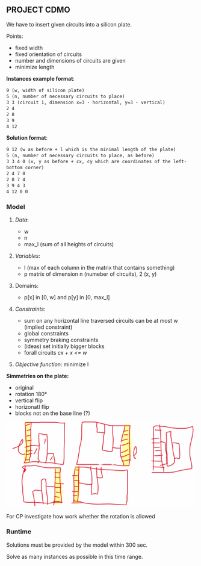 ## PROJECT CDMO

We have to insert given circuits into a silicon plate.

Points:

- fixed width 
- fixed orientation of circuits
- number and dimensions of circuits are given 
- minimize length

**Instances example format**:

```
9 (w, width of silicon plate)
5 (n, number of necessary circuits to place)
3 3 (circuit 1, dimension x=3 - horizontal, y=3 - vertical)
2 4 
2 8 
3 9 
4 12
```

**Solution format**:

```
9 12 (w as before + l which is the minimal length of the plate)
5 (n, number of necessary circuits to place, as before)
3 3 4 0 (x, y as before + cx, cy which are coordinates of the left-bottom corner)
2 4 7 0
2 8 7 4
3 9 4 3
4 12 0 0
```



### Model

1. *Data*:

   - w
   - n
   - max_l (sum of all heights of circuits)

2. *Variables*: 

   - l (max of each column in the matrix that contains something)
   - p matrix of dimension n (numeber of circuits), 2 (x, y)

3. Domains: 

   - p[x] in [0, w] and p[y] in [0, max_l]

   

4. *Constraints*: 

   - sum on any horizontal line traversed circuits can be at most w (implied constraint)
   - global constraints
   - symmetry braking constraints 
   - (ideas) set initially bigger blocks
   - forall circuits *cx + x <= w*

5. *Objective function*: minimize l

**Simmetries on the plate:**
- original
- rotation 180°
- vertical flip
- horizonatl flip
- blocks not on the base line (?)

![Simmetries](./assets/img/simmetries.jpg)

For CP investigate how work whether the rotation is allowed





### Runtime

Solutions must be provided by the model within 300 sec.

Solve as many instances as possible in this time range.
